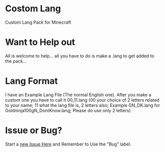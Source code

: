 # Costom Lang
Custom Lang Pack for Minecraft

# Want to Help out
All is welcome to help... all you have to do is make a .lang to get added to the pack...

# Lang Format
I have an Example Lang File (The normal English one). After you make a custom one you have to call it 00_11.lang (00 your choice of 2 letters related to your name; 11 what the lang file is, 2 letters also; Example GN_DK.lang for Goldninja100gN_DontKnow.lang; Please do use only 2 letters)

# Issue or Bug?
Start a [new Issue Here](https://github.com/Goldninja100gn/lang/issues/new) and Remember to Use the "Bug" label.
